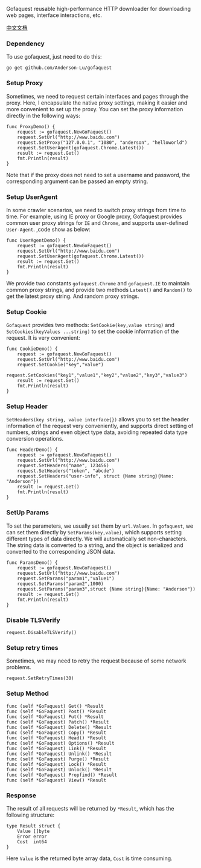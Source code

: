 Gofaquest reusable high-performance HTTP downloader for downloading web pages, interface interactions, etc.

[中文文档](https://github.com/Anderson-Lu/gofaquest/blob/master/README_CN.MD)

### Dependency

To use gofaquest, just need to do this:

```golang
go get github.com/Anderson-Lu/gofaquest
```

### Setup Proxy

Sometimes, we need to request certain interfaces and pages through the proxy. Here, I encapsulate the native proxy settings, making it easier and more convenient to set up the proxy. You can set the proxy information directly in the following ways:

```golang
func ProxyDemo() {
	request := gofaquest.NewGoFaquest()
	request.SetUrl("http://www.baidu.com")
	request.SetProxy("127.0.0.1", "1080", "anderson", "helloworld")
	request.SetUserAgent(gofaquest.Chrome.Latest())
	result := request.Get()
	fmt.Println(result)
}
```

Note that if the proxy does not need to set a username and password, the corresponding argument can be passed an empty string.

### Setup UserAgent

In some crawler scenarios, we need to switch proxy strings from time to time. For example, using IE proxy or Google proxy, Gofaquest provides common user proxy strings for `IE` and `Chrome`, and supports user-defined `User-Agent`. ,code show as below:

```golang
func UserAgentDemo() {
	request := gofaquest.NewGoFaquest()
	request.SetUrl("http://www.baidu.com")
	request.SetUserAgent(gofaquest.Chrome.Latest())
	result := request.Get()
	fmt.Println(result)
}
```

We provide two constants `gofaquest.Chrome` and `gofaquest.IE` to maintain common proxy strings, and provide two methods `Latest()` and `Random()` to get the latest proxy string. And random proxy strings.

### Setup Cookie

`Gofaquest` provides two methods: `SetCookie(key,value string)` and `SetCookies(keyValues ​​...string)` to set the cookie information of the request. It is very convenient:

```golang
func CookieDemo() {
	request := gofaquest.NewGoFaquest()
	request.SetUrl("http://www.baidu.com")
	request.SetCookie("key","value")
	request.SetCookies("key1","value1","key2","value2","key3","value3")
	result := request.Get()
	fmt.Println(result)
}
```

### Setup Header

`SetHeaders(key string, value interface{})` allows you to set the header information of the request very conveniently, and supports direct setting of numbers, strings and even object type data, avoiding repeated data type conversion operations.

```golang
func HeaderDemo() {
	request := gofaquest.NewGoFaquest()
	request.SetUrl("http://www.baidu.com")
	request.SetHeaders("name", 123456)
	request.SetHeaders("token", "abcde")
	request.SetHeaders("user-info", struct {Name string}{Name: "Anderson"})
	result := request.Get()
	fmt.Println(result)
}
```

### SetUp Params

To set the parameters, we usually set them by `url.Values`. In `gofaquest`, we can set them directly by `SetParams(key,value)`, which supports setting different types of data directly. We will automatically set non-characters. The string data is converted to a string, and the object is serialized and converted to the corresponding JSON data.

```golang
func ParamsDemo() {
	request := gofaquest.NewGoFaquest()
	request.SetUrl("http://www.baidu.com")
	request.SetParams("param1","value1")
	request.SetParams("param2",1000)
	request.SetParams("param3",struct {Name string}{Name: "Anderson"})
	result := request.Get()
	fmt.Println(result)
}
```

### Disable TLSVerify

```golang
request.DisableTLSVerify()
```


### Setup retry times

Sometimes, we may need to retry the request because of some network problems.

```golang
request.SetRetryTimes(30)
```

### Setup Method

```golang
func (self *GoFaquest) Get() *Result
func (self *GoFaquest) Post() *Result
func (self *GoFaquest) Put() *Result
func (self *GoFaquest) Patch() *Result
func (self *GoFaquest) Delete() *Result
func (self *GoFaquest) Copy() *Result
func (self *GoFaquest) Head() *Result
func (self *GoFaquest) Options() *Result
func (self *GoFaquest) Link() *Result
func (self *GoFaquest) Unlink() *Result
func (self *GoFaquest) Purge() *Result
func (self *GoFaquest) Lock() *Result
func (self *GoFaquest) Unlock() *Result
func (self *GoFaquest) Propfind() *Result
func (self *GoFaquest) View() *Result
```

### Response

The result of all requests will be returned by `*Result`, which has the following structure:

```golang
type Result struct {
	Value []byte
	Error error
	Cost  int64
}
```

Here `Value` is the returned byte array data, `Cost` is time consuming.


